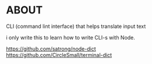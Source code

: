 ABOUT
===

CLI (command lint interface) that helps translate input text

i only write this to learn how to write CLI-s with Node.

https://github.com/satrong/node-dict
https://github.com/CircleSmall/terminal-dict